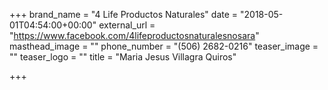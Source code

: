 +++
brand_name = "4 Life Productos Naturales"
date = "2018-05-01T04:54:00+00:00"
external_url = "https://www.facebook.com/4lifeproductosnaturalesnosara"
masthead_image = ""
phone_number = "(506) 2682-0216"
teaser_image = ""
teaser_logo = ""
title = "Maria Jesus Villagra Quiros"

+++
